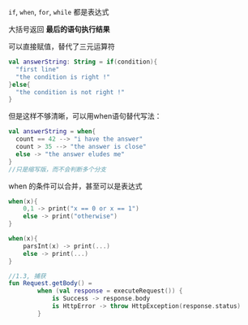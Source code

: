 `if`, `when`, `for`, `while` 都是表达式



大括号返回 **最后的语句执行结果**



可以直接赋值，替代了三元运算符

```kotlin
val answerString: String = if(condition){
  "first line"
  "the condition is right !"
}else{
  "the condition is not right !"  
}
```

但是这样不够清晰，可以用when语句替代写法：

```kotlin
val answerString = when{
  count == 42 --> "i have the answer"
  count > 35 --> "the answer is close"  
  else -> "the answer eludes me"
}
//只是缩写版，而不会判断多个分支
```

when 的条件可以合并，甚至可以是表达式

```kotlin
when(x){
    0,1 -> print("x == 0 or x == 1")
    else -> print("otherwise")
}

when(x){
    parsInt(x) -> print(...)
    else -> print(...)
}
```

```kotlin
//1.3, 捕获
fun Request.getBody() =
        when (val response = executeRequest()) {
            is Success -> response.body
            is HttpError -> throw HttpException(response.status)
        }
```



